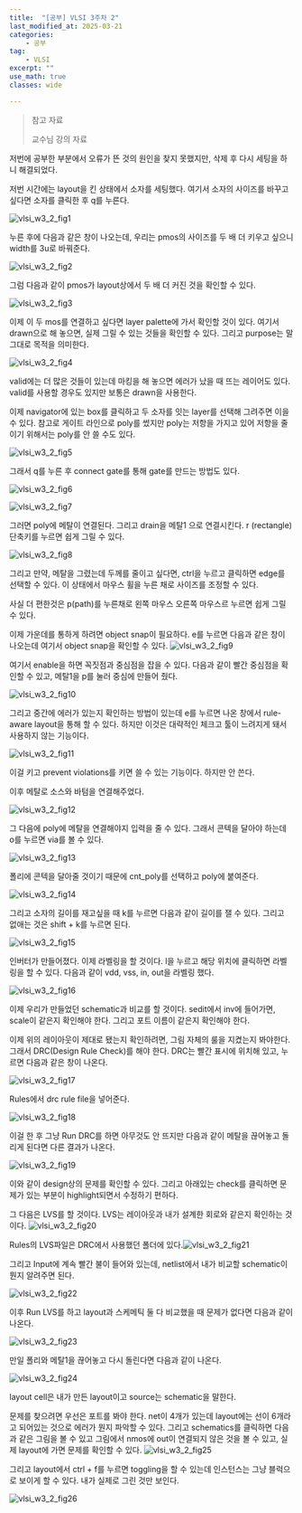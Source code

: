 ```yaml
---
title:  "[공부] VLSI 3주차 2"
last_modified_at: 2025-03-21
categories:
    - 공부
tag: 
    - VLSI
excerpt: ""
use_math: true
classes: wide

---
```



>참고 자료
>
>교수님 강의 자료

저번에 공부한 부분에서 오류가 뜬 것의 원인을 찾지 못했지만, 삭제 후 다시 세팅을 하니 해결되었다.

저번 시간에는 layout을 킨 상태에서 소자를 세팅했다. 여기서 소자의 사이즈를 바꾸고 싶다면  소자를 클릭한 후 q를 누른다.

![vlsi_w3_2_fig1](../../assets/img/2025-03-20-vlsi3-2/vlsi_w3_2_fig1.png)

누른 후에 다음과 같은 창이 나오는데, 우리는 pmos의 사이즈를 두 배 더 키우고 싶으니 width를 3u로 바꿔준다.

![vlsi_w3_2_fig2](../../assets/img/2025-03-20-vlsi3-2/vlsi_w3_2_fig2.png)

그럼 다음과 같이 pmos가 layout상에서 두 배 더 커진 것을 확인할 수 있다.

![vlsi_w3_2_fig3](../../assets/img/2025-03-20-vlsi3-2/vlsi_w3_2_fig3.png)

이제 이 두 mos를 연결하고 싶다면 layer palette에 가서 확인할 것이 있다. 여기서 drawn으로 해 놓으면, 실제 그릴 수 있는 것들을 확인할 수 있다. 그리고 purpose는 말 그대로 목적을 의미한다.

![vlsi_w3_2_fig4](../../assets/img/2025-03-20-vlsi3-2/vlsi_w3_2_fig4.png)

valid에는 더 많은 것들이 있는데 마킹을 해 놓으면 에러가 났을 때 뜨는 레이어도 있다. valid를 사용할 경우도 있지만 보통은 drawn을 사용한다.

이제 navigator에 있는 box를 클릭하고 두 소자를 잇는 layer를 선택해 그려주면 이을 수 있다. 참고로 게이트 라인으로 poly를 썼지만 poly는 저항을 가지고 있어 저항을 줄이기 위해서는 poly를 안 쓸 수도 있다.

![vlsi_w3_2_fig5](../../assets/img/2025-03-20-vlsi3-2/vlsi_w3_2_fig5.png)

그래서 q를 누른 후 connect gate를 통해 gate를 만드는 방법도 있다. 

![vlsi_w3_2_fig6](../../assets/img/2025-03-20-vlsi3-2/vlsi_w3_2_fig6.png)

![vlsi_w3_2_fig7](../../assets/img/2025-03-20-vlsi3-2/vlsi_w3_2_fig7.png)

그러면 poly에 메탈이 연결된다. 그리고 drain을 메탈1 으로 연결시킨다. r (rectangle) 단축키를 누르면 쉽게 그릴 수 있다.

![vlsi_w3_2_fig8](../../assets/img/2025-03-20-vlsi3-2/vlsi_w3_2_fig8.png)

그리고 만약, 메탈을 그렸는데 두께를 줄이고 싶다면, ctrl을 누르고 클릭하면 edge를 선택할 수 있다. 이 상태에서 마우스 휠을 누른 채로 사이즈를 조정할 수 있다. 

사실 더 편한것은 p(path)를 누른채로 왼쪽 마우스 오른쪽 마우스르 누르면 쉽게 그릴 수 있다.

이제 가운데를 통하게 하려면 object snap이 필요하다. e를 누르면 다음과 같은 창이 나오는데 여기서 object snap을 확인할 수 있다.  ![vlsi_w3_2_fig9](../../assets/img/2025-03-20-vlsi3-2/vlsi_w3_2_fig9.png)

여기서 enable을 하면 꼭짓점과 중심점을 잡을 수 있다. 다음과 같이 빨간 중심점을 확인할 수 있고, 메탈1을 p를 눌러 중심에 만들어 줬다.

 ![vlsi_w3_2_fig10](../../assets/img/2025-03-20-vlsi3-2/vlsi_w3_2_fig10.png)

그리고 중간에 에러가 있는지 확인하는 방법이 있는데 e를 누르면 나온 창에서 rule-aware layout을 통해 할 수 있다. 하지만 이것은 대략적인 체크고 툴이 느려지게 돼서 사용하지 않는 기능이다. 

![vlsi_w3_2_fig11](../../assets/img/2025-03-20-vlsi3-2/vlsi_w3_2_fig11.png)

이걸 키고 prevent violations를 키면 쓸 수 있는 기능이다. 하지만 안 쓴다.

이후 메탈로 소스와 바텀을 연결해주었다.

![vlsi_w3_2_fig12](../../assets/img/2025-03-20-vlsi3-2/vlsi_w3_2_fig12.png)

그 다음에 poly에 메탈을 연결해야지 입력을 줄 수 있다. 그래서 콘텍을 달아야 하는데 o를 누르면 via를 볼 수 있다. 

![vlsi_w3_2_fig13](../../assets/img/2025-03-20-vlsi3-2/vlsi_w3_2_fig13.png)

폴리에 콘텍을 달아줄 것이기 때문에 cnt_poly를 선택하고 poly에 붙여준다. 

![vlsi_w3_2_fig14](../../assets/img/2025-03-20-vlsi3-2/vlsi_w3_2_fig14.png)

그리고 소자의 길이를 재고싶을 때 k를 누르면 다음과 같이 길이를 잴 수 있다. 그리고 없애는 것은 shift + k를 누르면 된다.

![vlsi_w3_2_fig15](../../assets/img/2025-03-20-vlsi3-2/vlsi_w3_2_fig15.png)

인버터가 만들어졌다. 이제 라벨링을 할 것이다. l을 누르고 해당 위치에 클릭하면 라벨링을 할 수 있다. 다음과 같이 vdd, vss, in, out을 라벨링 했다.

![vlsi_w3_2_fig16](../../assets/img/2025-03-20-vlsi3-2/vlsi_w3_2_fig16.png)

이제 우리가 만들었던 schematic과 비교를 할 것이다. sedit에서 inv에 들어가면, scale이 같은지 확인해야 한다. 그리고 포트 이름이 같은지 확인해야 한다. 

이제 위의 레이아웃이 제대로 됐는지 확인하려면, 그림 자체의 룰을 지켰는지 봐야한다. 그래서 DRC(Design Rule Check)를 해야 한다. DRC는 빨간 표시에 위치해 있고, 누르면 다음과 같은 창이 나온다.

![vlsi_w3_2_fig17](../../assets/img/2025-03-20-vlsi3-2/vlsi_w3_2_fig17.png)

Rules에서 drc rule file을 넣어준다.

![vlsi_w3_2_fig18](../../assets/img/2025-03-20-vlsi3-2/vlsi_w3_2_fig18.png)

이걸 한 후 그냥 Run DRC를 하면 아무것도 안 뜨지만 다음과 같이 메탈을 끊어놓고 돌리게 된다면 다른 결과가 나온다. 

![vlsi_w3_2_fig19](../../assets/img/2025-03-20-vlsi3-2/vlsi_w3_2_fig19.png)

이와 같이 design상의 문제를 확인할 수 있다. 그리고 아래있는 check를 클릭하면 문제가 있는 부분이 highlight되면서 수정하기 편하다.

그 다음은 LVS를 할 것이다. LVS는 레이아웃과 내가 설계한 회로와 같은지 확인하는 것이다. ![vlsi_w3_2_fig20](../../assets/img/2025-03-20-vlsi3-2/vlsi_w3_2_fig20.png)

Rules의 LVS파일은 DRC에서 사용했던 폴더에 있다.![vlsi_w3_2_fig21](../../assets/img/2025-03-20-vlsi3-2/vlsi_w3_2_fig21.png)

그리고 Input에 계속 빨간 불이 들어와 있는데, netlist에서 내가 비교할 schematic이 뭔지 알려주면 된다.

![vlsi_w3_2_fig22](../../assets/img/2025-03-20-vlsi3-2/vlsi_w3_2_fig22.png)

이후 Run LVS를 하고 layout과 스케메틱 둘 다 비교했을 때 문제가 없다면 다음과 같이 나온다.

![vlsi_w3_2_fig23](../../assets/img/2025-03-20-vlsi3-2/vlsi_w3_2_fig23.png)

만일 폴리와 메탈1을 끊어놓고 다시 돌린다면 다음과 같이 나온다.

![vlsi_w3_2_fig24](../../assets/img/2025-03-20-vlsi3-2/vlsi_w3_2_fig24.png)

layout cell은 내가 만든 layout이고 source는 schematic을 말한다. 

문제를 찾으려면 우선은 포트를 봐야 한다. net이 4개가 있는데 layout에는 선이 6개라고 되어있는 것으로 에러가 뭔지 파악할 수 있다. 그리고 schematics를 클릭하면 다음과 같은 그림을 볼 수 있고 그림에서 nmos에 out이 연결되지 않은 것을 볼 수 있고, 실제 layout에 가면 문제를 확인할 수 있다. ![vlsi_w3_2_fig25](../../assets/img/2025-03-20-vlsi3-2/vlsi_w3_2_fig25.png)

그리고 layout에서 ctrl + f를 누르면 toggling을 할 수 있는데 인스턴스는 그냥 블럭으로 보이게 할 수 있다. 내가 실제로 그린 것만 보인다. 

![vlsi_w3_2_fig26](../../assets/img/2025-03-20-vlsi3-2/vlsi_w3_2_fig26.png)

